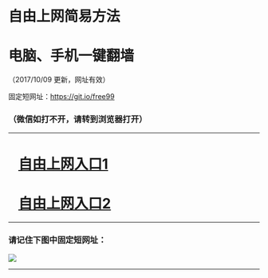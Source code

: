 ﻿# 自由上网简易方法

# 电脑、手机一键翻墙

（2017/10/09 更新，网址有效）

固定短网址：https://git.io/free99

### （微信如打不开，请转到浏览器打开）


***





# &nbsp;&nbsp; <a href="http://ft284719101.fwq-tz-1001.info/fwqtz01.html?t=100900112931 " target="_blank">自由上网入口1</a>
# &nbsp;&nbsp; <a href="http://ft2738621200.fwq-tz-1002.info/fwqtz02.html?t=10090012713 " target="_blank">自由上网入口2</a>
***

### 请记住下图中固定短网址：

<img src="https://s3-us-west-2.amazonaws.com/fwq-1001/yjfq-20170905okok.png" /> 


***

